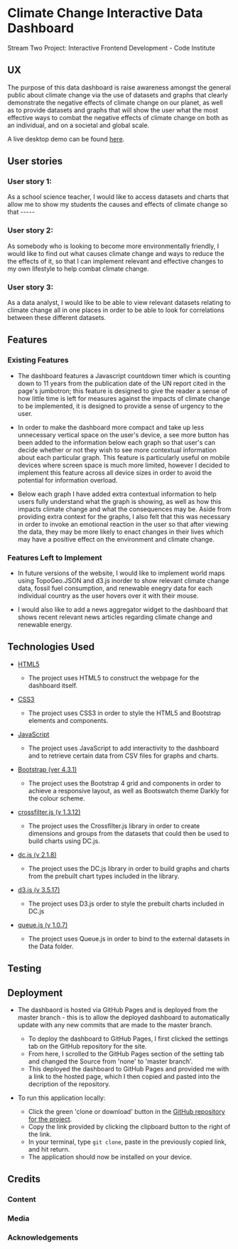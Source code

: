 # Climate Change Interactive Data Dashboard

Stream Two Project: Interactive Frontend Development - Code Institute
 
 
## UX
The purpose of this data dashboard is raise awareness amongst the general public about climate change via the use of datasets and graphs that clearly demonstrate the negative effects of climate change on our planet, as well as to provide datasets and graphs that will show the user what the most effective ways to combat the negative effects of climate change on both as an individual, and on a societal and global scale.

A live desktop demo can be found [here](https://sianjade.github.io/climate-change-data-dashboard/).

## User stories
### User story 1:
As a school science teacher, I would like to access datasets and charts that allow me to show my students the causes and effects of climate change so that -----

### User story 2:
As somebody who is looking to become more environmentally friendly, I would like to find out what causes climate change and ways to reduce the the effects of it, so that I can implement relevant and effective changes to my own lifestyle to help combat climate change.

### User story 3:
As a data analyst, I would like to be able to view relevant datasets relating to climate change all in one places in order to be able to look for correlations between these different datasets.

## Features

### Existing Features

- The dashboard features a Javascript countdown timer which is counting down to 11 years from the publication date of the UN report cited in the page's jumbotron; this feature is designed to give the reader a sense of how little time is left for measures against the impacts of climate change to be implemented, it is designed to provide a sense of urgency to the user.

- In order to make the dashboard more compact and take up less unnecessary vertical space on the user's device, a see more button has been added to the information below each graph so that user's can decide whether or not they wish to see more contextual information about each particular graph. This feature is particularly useful on mobile devices where screen space is much more limited, however I decided to implement this feature across all device sizes in order to avoid the potential for information overload.

- Below each graph I have added extra contextual information to help users fully understand what the graph is showing, as well as how this impacts climate change and what the consequences may be. Aside from providing extra context for the graphs, I also felt that this was necessary in order to invoke an emotional reaction in the user so that after viewing the data, they may be more likely to enact changes in their lives which may have a positive effect on the environment and climate change.


### Features Left to Implement

- In future versions of the website, I would like to implement world maps using TopoGeo.JSON and d3.js inorder to show relevant climate change data, fossil fuel consumption, and renewable enegry data for each individual country as the user hovers over it with their mouse.

- I would also like to add a news aggregator widget to the dashboard that shows recent relevant news articles regarding climate change and renewable energy.

## Technologies Used

- [HTML5](https://developer.mozilla.org/en-US/docs/Web/Guide/HTML/HTML5)
    - The project uses HTML5 to construct the webpage for the dashboard itself.

- [CSS3](https://developer.mozilla.org/en-US/docs/Web/CSS/CSS3)
    - The project uses CSS3 in order to style the HTML5 and Bootstrap elements and components.

- [JavaScript](https://developer.mozilla.org/en-US/docs/Web/JavaScript)
    - The project uses JavaScript to add interactivity to the dashboard and to retrieve certain data from CSV files for graphs and charts.

- [Bootstrap (ver 4.3.1)](https://getbootstrap.com/)
    - The project uses the Bootstrap 4 grid and components in order to achieve a responsive layout, as well as Bootswatch theme Darkly for the colour scheme.

- [crossfilter.js (v 1.3.12)](https://square.github.io/crossfilter/)
    - The project uses the Crossfilter.js library in order to create dimensions and groups from the datasets that could then be used to build charts using DC.js.

- [dc.js (v 2.1.8)](https://dc-js.github.io/dc.js/)
    - The project uses the DC.js library in order to build graphs and charts from the prebuilt chart types included in the library.

- [d3.js (v 3.5.17)](https://d3js.org/)
    - The project uses D3.js order to style the prebuilt charts included in DC.js

- [queue.js (v 1.0.7)](https://www.npmjs.com/package/queue)
    - The project uses Queue.js in order to bind to the external datasets in the Data folder.

## Testing


## Deployment
- The dashbaord is hosted via GitHub Pages and is deployed from the master branch - this is to allow the deployed dashboard to automatically update with any new commits that are made to the master branch.

    - To deploy the dashboard to GitHub Pages, I first clicked the settings tab on the GitHub repository for the site.
    - From here, I scrolled to the GitHub Pages section of the setting tab and changed the Source from 'none' to 'master branch'.
    - This deployed the dashboard to GitHub Pages and provided me with a link to the hosted page, which I then copied and pasted into the decription of the repository.
    
- To run this application locally:
    - Click the green 'clone or download' button in the [GitHub repository for the project](https://github.com/SianJade/climate-change-data-dashboard).
    - Copy the link provided by clicking the clipboard button to the right of the link.
    - In your terminal, type `git clone`, paste in the previously copied link, and hit return.
    - The application should now be installed on your device.

## Credits


### Content


### Media


### Acknowledgements

